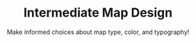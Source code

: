 ---
layout: course
title: "Intermediate Map Design"
id: "06-intermediate-design"
subtitle: Make informed choices about map type, color, and typography!
categories: medium
tag: design
time: 45 minutes
description_short: "Learn more about cartography and the pros and cons of thematic map types." 
description_long: "In this lesson you'll learn how to choose the type of thematic map that communicates your dataset's information best. You'll also learn how to use color and typography to make it beautiful! When you have finished this course, you will have built upon the skills you gained in Introduction to Map Design."
prerequisite:
    - Introduction to Map Design
    - A modern browser like Chrome, Firefox, or Safari
    - Reliable Internet access
    - A desire to learn!
published: true
vizjson: "http://documentation.cartodb.com/api/v2/viz/e667d364-d5ff-11e3-a78a-0edbca4b5057/viz.json"
mailchimp_id: 7b12ebacde
---